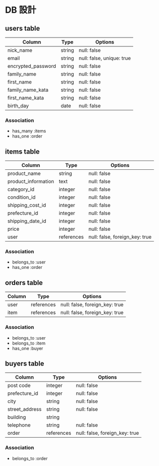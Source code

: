 # DB 設計

## users table

| Column             | Type                | Options                   |
|--------------------|---------------------|---------------------------|
| nick_name          | string              | null: false               |
| email              | string              | null: false, unique: true |
| encrypted_password | string              | null: false               |
| family_name        | string              | null: false               |
| first_name         | string              | null: false               |
| family_name_kata   | string              | null: false               |
| first_name_kata    | string              | null: false               |
| birth_day︎          | date                | null: false               |

### Association

* has_many :items
* has_one :order

## items table

| Column                              | Type       | Options                        |
|-------------------------------------|------------|--------------------------------|
| product_name                        | string     | null: false                    |
| product_information                 | text       | null: false                    |
| category︎_id                         | integer    | null: false                    |
| condition︎_id                        | integer    | null: false                    |
| shipping_cost︎_id                    | integer    | null: false                    |
| prefecture︎_id                       | integer    | null: false                    |
| shipping_date︎_id                    | integer    | null: false                    |
| price                               | integer    | null: false                    |
| user                                | references | null: false, foreign_key: true |

### Association

- belongs_to :user
- has_one :order

## orders table

| Column                           | Type       | Options                        |
|----------------------------------|------------|--------------------------------|
| user                             | references | null: false, foreign_key: true |
| item                             | references | null: false, foreign_key: true |

### Association

- belongs_to :user
- belongs_to :item
- has_one :buyer

## buyers table

| Column            | Type       | Options                        |
|-------------------|------------|--------------------------------|
| post code         | integer    | null: false                    |
| prefecture︎_id     | integer    | null: false                    |
| city              | string     | null: false                    |
| street_address    | string     | null: false                    |
| building          | string     |                                |
| telephone         | string     | null: false                    |
| order             | references | null: false, foreign_key: true |

### Association

- belongs_to :order